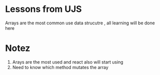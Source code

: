 # Lessons from UJS

Arrays are the most common use data strucutre , all learning will be done here

# Notez

1. Arays are the most used and react also will start using
2. Need to know which method mutates the array
